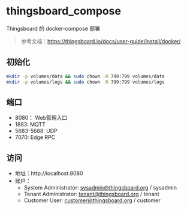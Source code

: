 # thingsboard_compose

Thingsboard 的 docker-compose 部署

> 参考文档：https://thingsboard.io/docs/user-guide/install/docker/

## 初始化

```bash
mkdir -p volumes/data && sudo chown -R 799:799 volumes/data
mkdir -p volumes/logs && sudo chown -R 799:799 volumes/logs
```
## 端口

- 8080： Web管理入口
- 1883: MQTT
- 5683-5688: UDP
- 7070: Edge RPC

## 访问
- 地址：http://localhost:8080
- 账户：
    - System Administrator: sysadmin@thingsboard.org / sysadmin
    - Tenant Administrator: tenant@thingsboard.org / tenant
    - Customer User: customer@thingsboard.org / customer
